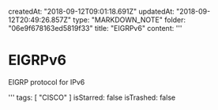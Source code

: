 createdAt: "2018-09-12T09:01:18.691Z"
updatedAt: "2018-09-12T20:49:26.857Z"
type: "MARKDOWN_NOTE"
folder: "06e9f678163ed5819f33"
title: "EIGRPv6"
content: '''
  # EIGRPv6
  
  EIGRP protocol for IPv6
  
  
'''
tags: [
  "CISCO"
]
isStarred: false
isTrashed: false
